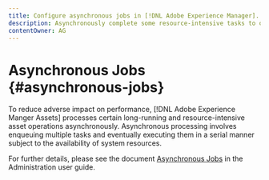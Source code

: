```yaml
---
title: Configure asynchronous jobs in [!DNL Adobe Experience Manager].
description: Asynchronously complete some resource-intensive tasks to optimize performance in [!DNL Experience Manager Assets].
contentOwner: AG
---
```


# Asynchronous Jobs {#asynchronous-jobs}

To reduce adverse impact on performance, [!DNL Adobe Experience Manger Assets] processes certain long-running and resource-intensive asset operations asynchronously. Asynchronous processing involves enqueuing multiple tasks and eventually executing them in a serial manner subject to the availability of system resources.

For further details, please see the document [Asynchronous Jobs](/help/sites-administering/asynchronous-jobs.md) in the Administration user guide.

